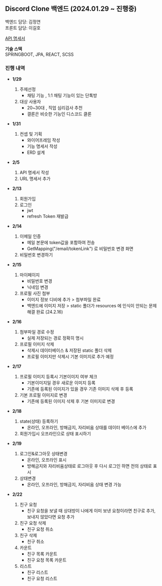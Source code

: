 ## Discord Clone 백엔드 (2024.01.29 ~ 진행중)

백엔드 담당: 김정연 <br>
프론트 담당: 이길호 

[API 명세서](https://docs.google.com/spreadsheets/d/1hxbx__Gz9DKd2sEl_v-7-JrF99VRnm534RZEoAIE6Ng/edit#gid=0)

**기술 스택** <br>
SPRINGBOOT, JPA, REACT, SCSS 

### 진행 내역

- **1/29**
  1. 주제선정
      - 채팅 기능 , 1:1 채팅 기능이 있는 단톡방  
  3. 대상 사용자
      - 20~30대 , 직업 심리검사 추천
      - 결론은 비슷한 기능인 디스코드 클론 

- **1/31**
  1. 컨셉 및 기획
      - 와이어프레임 작성
      - 기능 명세서 작성
      - ERD 설계

- **2/5**
  1. API 명세서 작성
  2. URL 명세서 추가

- **2/13**
  1. 회원가입
  2. 로그인
      - jwt
      - refresh Token 재발급

- **2/14**
  1. 이메일 인증
      - 메일 본문에 token값을 포함하여 전송 
      - GetMapping("/email/tokenLink") 로 비밀번호 변경 화면 
  2. 비밀번호 변경하기

- **2/15**
  1. 마이페이지
      - 비밀번호 변경
      - 닉네임 변경
  2. 프로필 사진 첨부
     - 이미지 정보 디비에 추가 > 첨부파일 완료 
     - 백엔드에 이미지 저장 > static 폴더가 resources 에 인식이 안되는 문제 해결 완료 (24.2.16)

- **2/16**
  1. 첨부파일 경로 수정
     - 실제 저장되는 경로 정확히 명시
  2. 프로필 이미지 삭제
     - 삭제시 데이터베이스 & 저장된 static 폴더 삭제
     - 프로필 이미지만 삭제시 기본 이미지로 추가 예정

- **2/17**
  1. 프로필 이미지 등록시 기본이미지 여부 체크
     - 기본이미지일 경우 새로운 이미지 등록
     - 기존에 등록된 이미지가 있을 경우 기존 이미지 삭제 후 등록 
  2. 기본 프로필 이미지로 변경 
     - 기존에 등록된 이미지 삭제 후 기본 이미지로 변경 

- **2/18**
  1. state(상태) 등록하기
     - 온라인, 오프라인, 방해금지, 자리비움 상태를 데이터 베이스에 추가
  2. 회원가입시 오프라인으로 상태 표시하기
 
- **2/19**
  1. 로그인&로그아웃 상태변경 
     - 온라인, 오프라인 표시
     - 방해금지와 자리비움상태로 로그아웃 후 다시 로그인 하면 전의 상태로 표시 
  2. 상태변경
     - 온라인, 오프라인, 방해금지, 자리비움 상태 변경 가능

- **2/22**
  1. 친구 요청 
     - 친구 요청을 보낼 때 상대방이 나에게 이미 보낸 요청이라면 친구로 추가, 보내지 않았다면 요청 추가 
  2. 친구 요청 삭제 
     - 친구 요청 취소
  3. 친구 삭제
     - 친구 취소
  4. 카운트
     - 친구 목록 카운트
     - 친구 요청 목록 카운트
  5. 리스트
     - 친구 리스트
     - 친구 요청 리스트 
